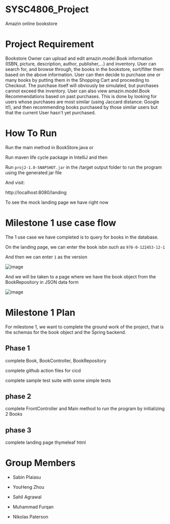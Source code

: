 # SYSC4806_Project
Amazin online bookstore

# Project Requirement

Bookstore Owner can upload and edit amazin.model.Book information (ISBN, picture, description, author, publisher,...) and inventory. 
User can search for, and browse through, the books in the bookstore, sort/filter them based on the above information. 
User can then decide to purchase one or many books by putting them in the Shopping Cart and proceeding to Checkout. 
The purchase itself will obviously be simulated, but purchases cannot exceed the inventory. 
User can also view amazin.model.Book Recommendations based on past purchases. 
This is done by looking for users whose purchases are most similar (using Jaccard distance: Google it!), and then recommending books purchased by those similar users but that the current User hasn't yet purchased.

# How To Run

Run the main method in BookStore.java or

Run maven life cycle package in IntelliJ and then

Run `proj2-1.0-SNAPSHOT.jar` in the /target output folder to run the program using the generated jar file

And visit:

http://localhost:8080/landing

To see the mock landing page we have right now

# Milestone 1 use case flow

The 1 use case we have completed is to query for books in the database.

On the landing page, we can enter the book isbn such as `978-0-122453-12-1`

And then we can enter `1` as the version

![image](https://user-images.githubusercontent.com/60205850/223818456-ab4f3417-ff75-4593-baa8-471ead14638c.png)

And we will be taken to a page where we have the book object from the BookRepository in JSON data form

![image](https://user-images.githubusercontent.com/60205850/223817964-b267d204-4533-49f8-ae9d-353e917ea1fc.png)

# Milestone 1 Plan

For milestone 1, we want to complete the ground work of the project, that is the schemas for the book object and the Spring backend.

## Phase 1

complete Book, BookController, BookRepository

complete github action files for cicd

complete sample test suite with some simple tests

## phase 2

complete FrontController and Main method to run the program by initializing 2 Books

## phase 3

complete landing page thymeleaf html

# Group Members

- Sabin Plaiasu

- YouHeng Zhou

- Sahil Agrawal

- Muhammad Furqan

- Nikolas Paterson
